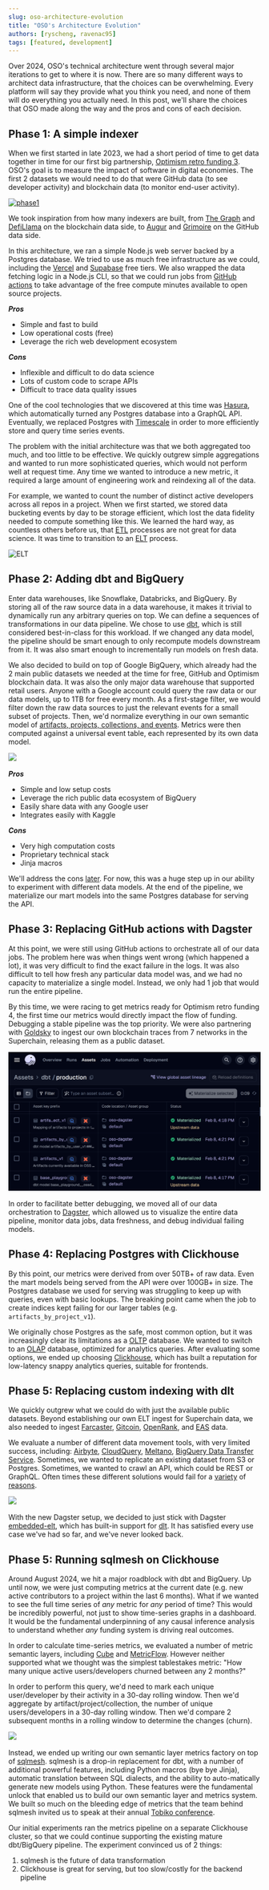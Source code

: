 ```yaml
---
slug: oso-architecture-evolution
title: "OSO's Architecture Evolution"
authors: [ryscheng, ravenac95]
tags: [featured, development]
---
```


Over 2024, OSO's technical architecture went through several major
iterations to get to where it is now.
There are so many different ways to architect data infrastructure,
that the choices can be overwhelming.
Every platform will say they provide what you think you need,
and none of them will do everything you actually need.
In this post, we'll share the choices that OSO made along the way
and the pros and cons of each decision.

<!-- truncate -->

## Phase 1: A simple indexer

When we first started in late 2023, we had a short period of time to
get data together in time for our first big partnership,
[Optimism retro funding 3](../../blog/retropgf3-ecosystem-analysis/).
OSO's goal is to measure the impact of software in digital economies.
The first 2 datasets we would need to do that were
GitHub data (to see developer activity)
and blockchain data (to monitor end-user activity).

[![phase1](https://mermaid.ink/img/pako:eNqdU9uO2jAQ_RXLT6ASWmADNA-VtqyqrtSybNndSm364CQDuE3s1BcuRfz7juPAcmlf6jwkmTmeM3NmZktTmQGNaBAEsTDc5BCRmOIjKkssZrlcpQumDHl4HwuCR9tkrli5IKVNcp5-j-l1aqTSpDGWIoD1gllt-BKaMf3hb7hjNSiN2Ef3PvFksHSOG1hCLstzLxMs32hTIZhhZJpywETRcoCByPxHxUGCACt44rAir8m9BbWJKdreEanlChKPdJweOJLCKJ5YA8RJ8R_YVLFVDsqD9-n6C1-sIL8xBQ76JTAruceeyYkuLPKuBEGm0qoUyF2CBS0x9LEgPoKPf1xehuokTINr2h57iD1TmDrqhAQf6k_iYvMUTuWuGbB4hH6FhLCyxCYzw6UgjSfAtPJXY1ib9k_d_NtNzM1NxOSW-NxJ4yPTVrHmP2guCzmW6KS9L5q5U8uOZCOcN1mQW5HB2hGOsTcX6dVwT3edZcRN04V0h5msLa4hnx4mFdj9k8ZEajNXcBb9MIi0RQtQBeMZLtXWmWNqFlDgsLjFypj65ZZrhzhmjZxuREojoyy0qJJ2vqDRjOUa_2yJOcANZ9jA4mAtmfgmZbG_AhnHzfvsV7ja5BadK8ddh8SMQI2kFYZG3X5YBaDRlq5pNOi0w1541Q3D4WBw1e13WnRDo7DXDt8Oh_0eOjr9zqCza9E_FeOb9nAQ7p4B59RJfQ?type=png)](https://mermaid.live/edit#pako:eNqdU9uO2jAQ_RXLT6ASWmADNA-VtqyqrtSybNndSm364CQDuE3s1BcuRfz7juPAcmlf6jwkmTmeM3NmZktTmQGNaBAEsTDc5BCRmOIjKkssZrlcpQumDHl4HwuCR9tkrli5IKVNcp5-j-l1aqTSpDGWIoD1gllt-BKaMf3hb7hjNSiN2Ef3PvFksHSOG1hCLstzLxMs32hTIZhhZJpywETRcoCByPxHxUGCACt44rAir8m9BbWJKdreEanlChKPdJweOJLCKJ5YA8RJ8R_YVLFVDsqD9-n6C1-sIL8xBQ76JTAruceeyYkuLPKuBEGm0qoUyF2CBS0x9LEgPoKPf1xehuokTINr2h57iD1TmDrqhAQf6k_iYvMUTuWuGbB4hH6FhLCyxCYzw6UgjSfAtPJXY1ib9k_d_NtNzM1NxOSW-NxJ4yPTVrHmP2guCzmW6KS9L5q5U8uOZCOcN1mQW5HB2hGOsTcX6dVwT3edZcRN04V0h5msLa4hnx4mFdj9k8ZEajNXcBb9MIi0RQtQBeMZLtXWmWNqFlDgsLjFypj65ZZrhzhmjZxuREojoyy0qJJ2vqDRjOUa_2yJOcANZ9jA4mAtmfgmZbG_AhnHzfvsV7ja5BadK8ddh8SMQI2kFYZG3X5YBaDRlq5pNOi0w1541Q3D4WBw1e13WnRDo7DXDt8Oh_0eOjr9zqCza9E_FeOb9nAQ7p4B59RJfQ)

We took inspiration from how many indexers are built,
from [The Graph](https://thegraph.com/)
and [DefiLlama](https://defillama.com/) on the
blockchain data side,
to [Augur](https://github.com/chaoss/augur)
and [Grimoire](https://github.com/chaoss/grimoirelab)
on the GitHub data side.

In this architecture, we ran a simple
Node.js web server backed by a Postgres database.
We tried to use as much free infrastructure as we could,
including the [Vercel](https://vercel.com/) and
[Supabase](https://supabase.com/) free tiers.
We also wrapped the data fetching logic in a Node.js CLI,
so that we could run jobs from [GitHub actions](https://github.com/features/actions)
to take advantage of the free compute minutes available to open source projects.

**_Pros_**

- Simple and fast to build
- Low operational costs (free)
- Leverage the rich web development ecosystem

**_Cons_**

- Inflexible and difficult to do data science
- Lots of custom code to scrape APIs
- Difficult to trace data quality issues

One of the cool technologies that we discovered at this time
was [Hasura](https://hasura.io/),
which automatically turned any Postgres database into a GraphQL API.
Eventually, we replaced Postgres with
[Timescale](https://www.timescale.com/)
in order to more efficiently store and query time series events.

The problem with the initial architecture was that we
both aggregated too much, and too little to be effective.
We quickly outgrew simple aggregations
and wanted to run more sophisticated queries, which would not
perform well at request time.
Any time we wanted to introduce a new metric, it required
a large amount of engineering work and reindexing all of the data.

For example, we wanted to count the number of distinct active developers
across all repos in a project.
When we first started, we stored data bucketing events by day to be
storage efficient, which lost the data fidelity needed to compute something like this.
We learned the hard way, as countless others before us,
that [ETL](https://en.wikipedia.org/wiki/Extract%2C_transform%2C_load)
processes are not great for data science.
It was time to transition to an
[ELT](https://aws.amazon.com/compare/the-difference-between-etl-and-elt/) process.

![ELT](https://images.ctfassets.net/xnqwd8kotbaj/62wFnQhpt5STjuOyNPogDa/b1436e9c5a8f18219e6db93b7d55d5d2/data-pipeline_glossary.png)

## Phase 2: Adding dbt and BigQuery

Enter data warehouses, like Snowflake, Databricks, and BigQuery.
By storing all of the raw source data in a data warehouse,
it makes it trivial to dynamically run any arbitrary queries on top.
We can define a sequences of transformations in our data pipeline.
We chose to use [dbt](https://www.getdbt.com/),
which is still considered best-in-class for this workload.
If we changed any data model, the pipeline should be smart enough
to only recompute models downstream from it.
It was also smart enough to incrementally run models on fresh data.

We also decided to build on top of Google BigQuery,
which already had the 2 main public datasets we needed at the time for free,
GitHub and Optimism blockchain data.
It was also the only major data warehouse that supported retail users.
Anyone with a Google account could query the raw data or our data models,
up to 1TB for free every month.
As a first-stage filter, we would filter down the raw data sources
to just the relevant events for a small subset of projects.
Then, we'd normalize everything in our own semantic model
of [artifacts, projects, collections, and events](../../docs/references/).
Metrics were then computed against a universal event table,
each represented by its own data model.

[![](https://mermaid.ink/img/pako:eNp9VNty2jAQ_RWNnmAKtE5ioH7oTBPaaTu5kJKmM437INsbW62RXF1CSIZ_z8oyJgFS8YC8Oquze3a1jzSVGdCI9vv9WBhuSohITPEnakssbku5SAumDLk6jgXBpW2SK1YVpLJJydObmH5MjVSadM6l6MN9waw2_A66Mf3tPdyyGpRG7A_3_-Ikgzt3MGGGkU8i5wK2EUywcqlNi5qlHDBYtLQwEJnf1Dyk38csrjksyFtyaUEtY4q2D0RquYDEIx2vB24hWMU9Ys3rUSdSGMUTa4DMLk8beCrnFVoSZtJin9N3K8g_vJ6DbjwWTEEhMUwP39IU6THLiwoEmUmrUiAXCWZ0B6pOdaPJpgq8ghJFC9bqTBvDCwndkiotQBvFDJfCwb_J5KWRdCYs1wZUd8e5Dfum0_C0FtI55nmtIbp1t_yeC3TTSE0qJVPQum6aLDG7bM-9vJBnDMPirOQPsF_InUC939RTvVqutnk2n74Fdlsjw6wT9pxvi2s3xo3LnsrdKuwo5EZZPjdb4mrNU9C7xas7F6E_ISGsqvDlNSW7BmyT8s053JvBH93d54npuGc6_Up8L5HOF6atYt1XaP7_LNqH2yTnOuLi9GpKJo2BdKZSm1yB3mqI9pVuOn-zw0Pao3NQc8YzHEmPzhxTU8Ac5XRjKWPqrxtNK8Qxa-RsKVIaGWWhR5W0eUGjW1Zq_LIVBgcTzlDpeWutmPgl5XztAhnHuXXmB2A9B3s0V467uRIjAnUirTA0Cg6C-gIaPdJ7Go2CQXgYHh2E4Xg0OjoY4uGSRuHhIHw_Hg8P8SAYBqNg1aMPNeO7wXgUrp4A-sasPA?type=png)](https://mermaid.live/edit#pako:eNp9VNty2jAQ_RWNnmAKtE5ioH7oTBPaaTu5kJKmM437INsbW62RXF1CSIZ_z8oyJgFS8YC8Oquze3a1jzSVGdCI9vv9WBhuSohITPEnakssbku5SAumDLk6jgXBpW2SK1YVpLJJydObmH5MjVSadM6l6MN9waw2_A66Mf3tPdyyGpRG7A_3_-Ikgzt3MGGGkU8i5wK2EUywcqlNi5qlHDBYtLQwEJnf1Dyk38csrjksyFtyaUEtY4q2D0RquYDEIx2vB24hWMU9Ys3rUSdSGMUTa4DMLk8beCrnFVoSZtJin9N3K8g_vJ6DbjwWTEEhMUwP39IU6THLiwoEmUmrUiAXCWZ0B6pOdaPJpgq8ghJFC9bqTBvDCwndkiotQBvFDJfCwb_J5KWRdCYs1wZUd8e5Dfum0_C0FtI55nmtIbp1t_yeC3TTSE0qJVPQum6aLDG7bM-9vJBnDMPirOQPsF_InUC939RTvVqutnk2n74Fdlsjw6wT9pxvi2s3xo3LnsrdKuwo5EZZPjdb4mrNU9C7xas7F6E_ISGsqvDlNSW7BmyT8s053JvBH93d54npuGc6_Up8L5HOF6atYt1XaP7_LNqH2yTnOuLi9GpKJo2BdKZSm1yB3mqI9pVuOn-zw0Pao3NQc8YzHEmPzhxTU8Ac5XRjKWPqrxtNK8Qxa-RsKVIaGWWhR5W0eUGjW1Zq_LIVBgcTzlDpeWutmPgl5XztAhnHuXXmB2A9B3s0V467uRIjAnUirTA0Cg6C-gIaPdJ7Go2CQXgYHh2E4Xg0OjoY4uGSRuHhIHw_Hg8P8SAYBqNg1aMPNeO7wXgUrp4A-sasPA)

**_Pros_**

- Simple and low setup costs
- Leverage the rich public data ecosystem of BigQuery
- Easily share data with any Google user
- Integrates easily with Kaggle

**_Cons_**

- Very high computation costs
- Proprietary technical stack
- Jinja macros

We'll address the cons
[later](#phase-6-replacing-dbtbigquery-with-sqlmeshtrinoiceberg).
For now, this was a huge step up in our ability
to experiment with different data models.
At the end of the pipeline, we materialize our
mart models into the same Postgres database for serving the API.

## Phase 3: Replacing GitHub actions with Dagster

At this point, we were still using GitHub actions
to orchestrate all of our data jobs.
The problem here was when things went wrong (which happened a lot),
it was very difficult to find the exact failure in the logs.
It was also difficult to tell how fresh any particular data model was,
and we had no capacity to materialize a single model.
Instead, we only had 1 job that would run the entire pipeline.

By this time, we were racing to get metrics ready for Optimism retro funding 4,
the first time our metrics would directly impact the flow of funding.
Debugging a stable pipeline was the top priority.
We were also partnering with [Goldsky](https://goldsky.com/)
to ingest our own blockchain traces from 7 networks in the Superchain,
releasing them as a public dataset.

![dagster](./dagster_assets.png)

In order to facilitate better debugging,
we moved all of our data orchestration to
[Dagster](https://dagster.io/),
which allowed us to visualize the entire data pipeline,
monitor data jobs, data freshness, and debug individual failing models.

## Phase 4: Replacing Postgres with Clickhouse

By this point, our metrics were derived from over 50TB+ of raw data.
Even the mart models being served from the API were over 100GB+ in size.
The Postgres database we used for serving was struggling to keep up with queries,
even with basic lookups.
The breaking point came when the job to create indices kept failing
for our larger tables (e.g. `artifacts_by_project_v1`).

We originally chose Postgres as the safe, most common option,
but it was increasingly clear its limitations as a
[OLTP](https://en.wikipedia.org/wiki/Online_transaction_processing)
database. We wanted to switch to an
[OLAP](https://en.wikipedia.org/wiki/Online_analytical_processing)
database, optimized for analytics queries.
After evaluating some options,
we ended up choosing [Clickhouse](https://clickhouse.com/),
which has built a reputation for low-latency snappy
analytics queries, suitable for frontends.

## Phase 5: Replacing custom indexing with dlt

We quickly outgrew what we could do with just the available public datasets.
Beyond establishing our own ELT ingest for Superchain data,
we also needed to ingest
[Farcaster](https://www.farcaster.xyz/),
[Gitcoin](https://www.gitcoin.co/),
[OpenRank](https://openrank.com/), and
[EAS](https://attest.org/) data.

We evaluate a number of different data movement tools,
with very limited success,
including:
[Airbyte](https://airbyte.com/),
[CloudQuery](https://www.cloudquery.io/),
[Meltano](https://meltano.com/),
[BigQuery Data Transfer Service](https://cloud.google.com/bigquery/docs/dts-introduction).
Sometimes, we wanted to replicate an existing dataset
from S3 or Postgres.
Sometimes, we wanted to crawl an API, which could be REST or GraphQL.
Often times these different solutions would fail for
a [variety](https://github.com/opensource-observer/oso/issues?q=is%3Aissue%20state%3Aclosed%20cloudquery%20)
of [reasons](https://github.com/opensource-observer/oso/issues?q=is%3Aissue%20state%3Aclosed%20airbyte%20).

[![](https://mermaid.ink/img/pako:eNp9VNty2jAQ_RWNnmACtCRxoH7oTBLaaTu5kNKmM8V9kO0NVmMkV5cAyfDvXdnGTmwS84C8Ose7e3S0TzSSMVCf9vv9QBhuUvBJQPEn8kgg7lK5ihKmDPlxFgiCj7bhQrEsIZkNUx7NA3oaGak06VxJ0Yd1wqw2_AG6Af1TMNxjNSiN2J_u_8VODA9uY8IMI5_EggtoIphg6UabCjWLOGCxGKlgIOJikech_T52ccthRd6RGwtqE1CMfSRSyxWEBdLlLYANBMt4E3EuhVE8tAaIE6zEchHDGlQB3hXZIsxuLkp8JJcZRkJmomQf6bsV5B_WwkGXjBVTkEjsqYA3DgBrRUmuMxBkJq2KgFyH2P4DluR0qQWsj4xnkKLCw52U0zLwQm_3SBUloI1ihkvh4N9k-DJIOhO20AZUt0UuhdkliWSaQumRODVtfNXmvFNSqgjpnPFFfkBI6zZ4zwWdl-dIMiUj0LrIFppXq2sdVIyJ9-u-L19Bv2QoAGcpf4S3qXVDOW9aFPmqMSpP16-FM9uOdWWH7Hm-Rq52jTVlj0fuFEqCuVHQz-WSOFfxCHTbJvmFQugvCAnLMhwIpTluAQ2ZHlzB2gz-6u4-Jrbjpsf0KylcSzpfmLaKHZxm6BjZfSXb25e2Gitlj85S1xenUzIpA6RzjlXe5wI1PFVNkfqy1SvcpD26BLVkPMaR-eTCATUJLFFXNzZjpu7d6NwijlkjZxsRUd8oCz2qpF0k1L9jqcY3m2F5MOEMJV9W0YyJ31IudxSIOd6Zy2JA53O6RxfK5S4_iRWBOpdWGOp7o5xP_Se6pv5oOPCOvONDzxuPRseHJ8Me3SDmaOB9GI9PjnBjeDIcDbc9-pgnfD8Yj7ztfxhf3UI?type=png)](https://mermaid.live/edit#pako:eNp9VNty2jAQ_RWNnmACtCRxoH7oTBLaaTu5kNKmM8V9kO0NVmMkV5cAyfDvXdnGTmwS84C8Ose7e3S0TzSSMVCf9vv9QBhuUvBJQPEn8kgg7lK5ihKmDPlxFgiCj7bhQrEsIZkNUx7NA3oaGak06VxJ0Yd1wqw2_AG6Af1TMNxjNSiN2J_u_8VODA9uY8IMI5_EggtoIphg6UabCjWLOGCxGKlgIOJikech_T52ccthRd6RGwtqE1CMfSRSyxWEBdLlLYANBMt4E3EuhVE8tAaIE6zEchHDGlQB3hXZIsxuLkp8JJcZRkJmomQf6bsV5B_WwkGXjBVTkEjsqYA3DgBrRUmuMxBkJq2KgFyH2P4DluR0qQWsj4xnkKLCw52U0zLwQm_3SBUloI1ihkvh4N9k-DJIOhO20AZUt0UuhdkliWSaQumRODVtfNXmvFNSqgjpnPFFfkBI6zZ4zwWdl-dIMiUj0LrIFppXq2sdVIyJ9-u-L19Bv2QoAGcpf4S3qXVDOW9aFPmqMSpP16-FM9uOdWWH7Hm-Rq52jTVlj0fuFEqCuVHQz-WSOFfxCHTbJvmFQugvCAnLMhwIpTluAQ2ZHlzB2gz-6u4-Jrbjpsf0KylcSzpfmLaKHZxm6BjZfSXb25e2Gitlj85S1xenUzIpA6RzjlXe5wI1PFVNkfqy1SvcpD26BLVkPMaR-eTCATUJLFFXNzZjpu7d6NwijlkjZxsRUd8oCz2qpF0k1L9jqcY3m2F5MOEMJV9W0YyJ31IudxSIOd6Zy2JA53O6RxfK5S4_iRWBOpdWGOp7o5xP_Se6pv5oOPCOvONDzxuPRseHJ8Me3SDmaOB9GI9PjnBjeDIcDbc9-pgnfD8Yj7ztfxhf3UI)

With the new Dagster setup,
we decided to just stick with Dagster
[embedded-elt](https://docs.dagster.io/integrations/libraries/embedded-elt),
which has built-in support for
[dlt](https://dlthub.com/).
It has satisfied every use case we've had so far,
and we've never looked back.

## Phase 5: Running sqlmesh on Clickhouse

Around August 2024, we hit a major roadblock with dbt and BigQuery.
Up until now, we were just computing metrics
at the current date (e.g. new active contributors to a project within the last 6 months).
What if we wanted to see the full time series of _any_ metric
for _any_ period of time?
This would be incredibly powerful, not just to show time-series graphs
in a dashboard.
It would be the fundamental underpinning of any causal inference
analysis to understand whether _any_ funding system is driving real outcomes.

In order to calculate time-series metrics,
we evaluated a number of metric semantic layers,
including
[Cube](https://cube.dev/) and
[MetricFlow](https://docs.getdbt.com/docs/build/about-metricflow).
However neither supported what we thought was the simplest
tablestakes metric:
"How many unique active users/developers churned between any 2 months?"

In order to perform this query, we'd need to mark each unique user/developer
by their activity in a 30-day rolling window.
Then we'd aggregate by artifact/project/collection, the number of unique
users/developers in a 30-day rolling window.
Then we'd compare 2 subsequent months in a rolling window to determine the changes (churn).

[![](https://mermaid.ink/img/pako:eNqVVdty2jAQ_RWNnmACtJA4ED90Jpd22k4upLTpTOM-yPYGq7ElR5cAyeTfu7INBDC0MQ_Yq3N8ds_Kq2cayRioT9vtdiAMNyn4JKD4E0UkEHepnEQJU4Z8PwkEwUvbcKxYnpDchimPbgN6HBmpNGlcStGGacKsNvwRmgH9XTLcZTUojdgf7n9lJYZHt3DGDCMfxZgLWEcwwdKZNgvUKOKAyWJkAQMRlzeFDmm3sYobDhPyjlxbULOAYuwDkVpOICyRTrcEriFYztcRp1IYxUNrgDjDKiwXMUxBleB5khuE0fV5hY9klmMkZCZK6kjfrCAPmAsHXTEmTEEisaYSvtYAzBUtucpBkJG0KgJyFWL5j5iS82Vp4LJlPIcUHe4i74JxQQo_h1V0xXR3SRUloI1ihkvhOF9luBokjTM21gZUc4NcuTNvWiTTFKqNEqdmE7-o9bZRURYR0jjh46JLSGuu8V67els1k-RKRqB1qRaardltdCtG4Xrz6_RK-gVDAzhL-RPspi4LKnjDMsmtu2OxsZeP_yPuSgiZ096xA3po1SeFdaPAW3ZB7427YJ6Ma-rV-fGw0HIB0jjF6XFf2FHTVf2QZqDrG1qtbRers7ci1ar828kt7SinxeYU2dmCu8r21x1wny2PQG-aX0wshP6EkLA8R88qy28Av_h07xKmpvNHN-uYmJsbz8MvpBwLpPGZaavY3nGOX6NsblHbPRVXxu1yKi3vcJG2aAYqYzzGs-XZhQNqEsjQWHe-xEzduzPmBXHMGjmaiYj6RlloUSXtOKH-HUs1PtkcrYQzztC6bBHNmfglZTanQMxxrlyUJ1lxoLXoWDnt6pWYEahTaYWh_lFBp_4znVK_3-14-95Bz_MG_f5B77DbojPqe_sd72gwONzHhe5ht999adGnQu99Z9D3Xv4C0NI5Ag?type=png)](https://mermaid.live/edit#pako:eNqVVdty2jAQ_RWNnmACtJA4ED90Jpd22k4upLTpTOM-yPYGq7ElR5cAyeTfu7INBDC0MQ_Yq3N8ds_Kq2cayRioT9vtdiAMNyn4JKD4E0UkEHepnEQJU4Z8PwkEwUvbcKxYnpDchimPbgN6HBmpNGlcStGGacKsNvwRmgH9XTLcZTUojdgf7n9lJYZHt3DGDCMfxZgLWEcwwdKZNgvUKOKAyWJkAQMRlzeFDmm3sYobDhPyjlxbULOAYuwDkVpOICyRTrcEriFYztcRp1IYxUNrgDjDKiwXMUxBleB5khuE0fV5hY9klmMkZCZK6kjfrCAPmAsHXTEmTEEisaYSvtYAzBUtucpBkJG0KgJyFWL5j5iS82Vp4LJlPIcUHe4i74JxQQo_h1V0xXR3SRUloI1ihkvhOF9luBokjTM21gZUc4NcuTNvWiTTFKqNEqdmE7-o9bZRURYR0jjh46JLSGuu8V67els1k-RKRqB1qRaardltdCtG4Xrz6_RK-gVDAzhL-RPspi4LKnjDMsmtu2OxsZeP_yPuSgiZ096xA3po1SeFdaPAW3ZB7427YJ6Ma-rV-fGw0HIB0jjF6XFf2FHTVf2QZqDrG1qtbRers7ci1ar828kt7SinxeYU2dmCu8r21x1wny2PQG-aX0wshP6EkLA8R88qy28Av_h07xKmpvNHN-uYmJsbz8MvpBwLpPGZaavY3nGOX6NsblHbPRVXxu1yKi3vcJG2aAYqYzzGs-XZhQNqEsjQWHe-xEzduzPmBXHMGjmaiYj6RlloUSXtOKH-HUs1PtkcrYQzztC6bBHNmfglZTanQMxxrlyUJ1lxoLXoWDnt6pWYEahTaYWh_lFBp_4znVK_3-14-95Bz_MG_f5B77DbojPqe_sd72gwONzHhe5ht999adGnQu99Z9D3Xv4C0NI5Ag)

Instead, we ended up writing our own semantic layer metrics factory
on top of [sqlmesh](https://sqlmesh.com/).
sqlmesh is a drop-in replacement for dbt, with a number of additional powerful
features, including Python macros (bye bye Jinja),
automatic translation between SQL dialects,
and the ability to auto-matically generate new models using Python.
These features were the fundamental unlock that enabled us to build our own
semantic layer and metrics system.
We built so much on the bleeding edge of metrics
that the team behind sqlmesh invited us to speak at their annual
[Tobiko conference](https://groupby.tobikodata.com/).

Our initial experiments ran the metrics pipeline on a separate
Clickhouse cluster, so that we could continue supporting the existing
mature dbt/BigQuery pipeline.
The experiment convinced us of 2 things:

1. sqlmesh is the future of data transformation
2. Clickhouse is great for serving, but too slow/costly for the backend pipeline
